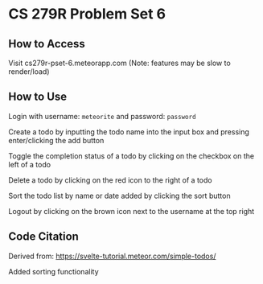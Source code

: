 # CS 279R Problem Set 6

## How to Access

Visit cs279r-pset-6.meteorapp.com (Note: features may be slow to render/load)

## How to Use

Login with username: `meteorite` and password: `password`

Create a todo by inputting the todo name into the input box and pressing enter/clicking the add button

Toggle the completion status of a todo by clicking on the checkbox on the left of a todo

Delete a todo by clicking on the red icon to the right of a todo

Sort the todo list by name or date added by clicking the sort button

Logout by clicking on the brown icon next to the username at the top right

## Code Citation

Derived from: https://svelte-tutorial.meteor.com/simple-todos/

Added sorting functionality
